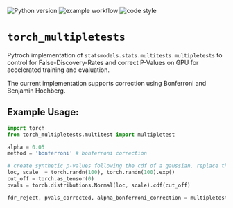 ![Python version](https://img.shields.io/badge/python%20-3.7%20%7C%203.8%20%7C%203.9%20%7C%203.10-blue)
![example workflow](https://github.com/florianmahner/torch_multipletests/actions/workflows/tests.yml/badge.svg)
![code style](https://img.shields.io/badge/code%20style-black-black)
<!-- [![codecov](https://codecov.io/gh/LukasMut/VICE/branch/main/graph/badge.svg?token=gntaL1yrXI)](https://codecov.io/gh/LukasMut/VICE) -->

# `torch_multipletests`

Pytroch implementation of `statsmodels.stats.multitests.multipletests` to control for False-Discovery-Rates and correct P-Values on GPU for accelerated training and evaluation.

The current implementation supports correction using Bonferroni and Benjamin Hochberg.

## Example Usage:

```python
import torch
from torch_multipletests.multitest import multipletest

alpha = 0.05
method = 'bonferroni' # bonferroni correction 

# create synthetic p-values following the cdf of a gaussian. replace these with your own
loc, scale  = torch.randn(100), torch.randn(100).exp()
cut_off = torch.as_tensor(0)
pvals = torch.distributions.Normal(loc, scale).cdf(cut_off)

fdr_reject, pvals_corrected, alpha_bonferroni_correction = multipletest(pvals, alpha)
```
